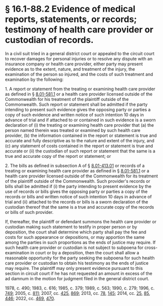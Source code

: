 # § 16.1-88.2 Evidence of medical reports, statements, or records; testimony of health care provider or custodian of records.

<p>In a civil suit tried in a general district court or appealed to the circuit court to recover damages for personal injuries or to resolve any dispute with an insurance company or health care provider, either party may present evidence as to the extent, nature, and treatment of the injury, the examination of the person so injured, and the costs of such treatment and examination by the following:</p><p>1. A report or statement from the treating or examining health care provider as defined in § <a href='/vacode/8.01-581.1/'>8.01-581.1</a> or a health care provider licensed outside of the Commonwealth for his treatment of the plaintiff outside of the Commonwealth. Such report or statement shall be admitted if the party intending to present such evidence gives the opposing party or parties a copy of such evidence and written notice of such intention 10 days in advance of trial and if attached to or contained in such evidence is a sworn declaration of (i) the treating or examining health care provider that (a) the person named therein was treated or examined by such health care provider, (b) the information contained in the report or statement is true and accurate and fully descriptive as to the nature and extent of the injury, and (c) any statement of costs contained in the report or statement is true and accurate or (ii) the custodian of such report or statement that the same is a true and accurate copy of the report or statement; or</p><p>2. The bills as defined in subsection A of § <a href='/vacode/8.01-413.01/'>8.01-413.01</a> or records of a treating or examining health care provider as defined in § <a href='/vacode/8.01-581.1/'>8.01-581.1</a> or a health care provider licensed outside of the Commonwealth for its treatment of the plaintiff outside of the Commonwealth. Such provider's records or bills shall be admitted if (i) the party intending to present evidence by the use of records or bills gives the opposing party or parties a copy of the records or bills and written notice of such intention 10 days in advance of trial and (ii) attached to the records or bills is a sworn declaration of the custodian thereof that the same is a true and accurate copy of the records or bills of such provider.</p><p>If, thereafter, the plaintiff or defendant summons the health care provider or custodian making such statement to testify in proper person or by deposition, the court shall determine which party shall pay the fee and costs for such appearance or depositions, or may apportion the same among the parties in such proportions as the ends of justice may require. If such health care provider or custodian is not subject to subpoena for cross-examination in court or by a deposition, then the court shall allow a reasonable opportunity for the party seeking the subpoena for such health care provider or custodian to obtain his testimony as the ends of justice may require. The plaintiff may only present evidence pursuant to this section in circuit court if he has not requested an amount in excess of the ad damnum in the motion for judgment filed in the general district court.</p><p>1978, c. 490; 1983, c. 616; 1985, c. 379; 1989, c. 563; 1990, c. 279; 1996, c. <a href='http://lis.virginia.gov/cgi-bin/legp604.exe?961+ful+CHAP0749'>749</a>; 2005, c. <a href='http://lis.virginia.gov/cgi-bin/legp604.exe?051+ful+CHAP0811'>811</a>; 2007, cc. <a href='http://lis.virginia.gov/cgi-bin/legp604.exe?071+ful+CHAP0425'>425</a>, <a href='http://lis.virginia.gov/cgi-bin/legp604.exe?071+ful+CHAP0869'>869</a>; 2013, cc. <a href='http://lis.virginia.gov/cgi-bin/legp604.exe?131+ful+CHAP0078'>78</a>, <a href='http://lis.virginia.gov/cgi-bin/legp604.exe?131+ful+CHAP0145'>145</a>; 2014, cc. <a href='http://lis.virginia.gov/cgi-bin/legp604.exe?141+ful+CHAP0025'>25</a>, <a href='http://lis.virginia.gov/cgi-bin/legp604.exe?141+ful+CHAP0085'>85</a>, <a href='http://lis.virginia.gov/cgi-bin/legp604.exe?141+ful+CHAP0446'>446</a>; 2022, cc. <a href='http://lis.virginia.gov/cgi-bin/legp604.exe?221+ful+CHAP0469'>469</a>, <a href='http://lis.virginia.gov/cgi-bin/legp604.exe?221+ful+CHAP0470'>470</a>.</p>